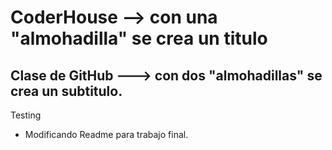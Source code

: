 # CoderHouse -->  con una "almohadilla" se crea un titulo
## Clase de GitHub ---> con dos "almohadillas" se crea un subtitulo. 
Testing
 - Modificando Readme para trabajo final.
